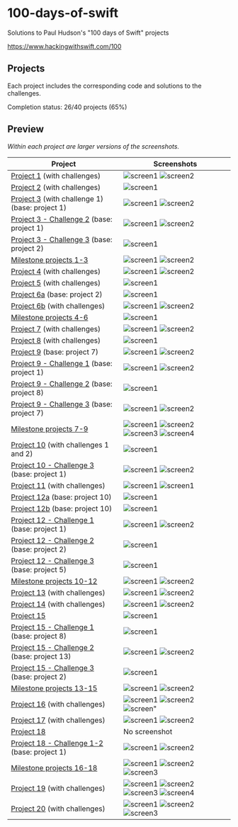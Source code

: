 # 100-days-of-swift

Solutions to Paul Hudson's "100 days of Swift" projects

https://www.hackingwithswift.com/100

## Projects

Each project includes the corresponding code and solutions to the challenges.

Completion status: 26/40 projects (65%)

## Preview

*Within each project are larger versions of the screenshots.*

Project                                                                    |Screenshots
---                                                                        |---
[Project 1](01-Project1) (with challenges)                                 | ![screen1](01-Project1/screenshots/small/screen01.png) ![screen2](01-Project1/screenshots/small/screen02.png) |
[Project 2](02-Project2) (with challenges)                                 | ![screen1](02-Project2/screenshots/small/screen01.png) |
[Project 3](03-Project3) (with challenge 1) (base: project 1)              | ![screen1](03-Project3/screenshots/small/screen01.png) ![screen2](03-Project3/screenshots/small/screen02.png) |
[Project 3 - Challenge 2](04-Project3-Challenge2) (base: project 1)        | ![screen1](04-Project3-Challenge2/screenshots/small/screen01.png) ![screen2](04-Project3-Challenge2/screenshots/small/screen02.png) |
[Project 3 - Challenge 3](05-Project3-Challenge3) (base: project 2)        | ![screen1](05-Project3-Challenge3/screenshots/small/screen01.png) |
[Milestone projects 1-3](06-Milestone-Projects1-3)                         | ![screen1](06-Milestone-Projects1-3/screenshots/small/screen01.png) ![screen2](06-Milestone-Projects1-3/screenshots/small/screen02.png) |
[Project 4](07-Project4) (with challenges)                                 | ![screen1](07-Project4/screenshots/small/screen01.png) ![screen2](07-Project4/screenshots/small/screen02.png) |
[Project 5](08-Project5) (with challenges)                                 | ![screen1](08-Project5/screenshots/small/screen01.png) |
[Project 6a](09-Project6a) (base: project 2)                               | ![screen1](09-Project6a/screenshots/small/screen01.png) |
[Project 6b](10-Project6b) (with challenges)                               | ![screen1](10-Project6b/screenshots/small/screen01.png) ![screen2](10-Project6b/screenshots/small/screen02.png) |
[Milestone projects 4-6](11-Milestone-Projects4-6)                         | ![screen1](11-Milestone-Projects4-6/screenshots/small/screen01.png) |
[Project 7](12-Project7) (with challenges)                                 | ![screen1](12-Project7/screenshots/small/screen01.png) ![screen2](12-Project7/screenshots/small/screen02.png) |
[Project 8](13-Project8) (with challenges)                                 | ![screen1](13-Project8/screenshots/small/screen01.png) |
[Project 9](14-Project9) (base: project 7)                                 | ![screen1](14-Project9/screenshots/small/screen01.png) ![screen2](14-Project9/screenshots/small/screen02.png) |
[Project 9 - Challenge 1](15-Project9-Challenge1) (base: project 1)        | ![screen1](15-Project9-Challenge1/screenshots/small/screen01.png) ![screen2](15-Project9-Challenge1/screenshots/small/screen02.png) |
[Project 9 - Challenge 2](16-Project9-Challenge2) (base: project 8)        | ![screen1](16-Project9-Challenge2/screenshots/small/screen01.png) |
[Project 9 - Challenge 3](17-Project9-Challenge3) (base: project 7)        | ![screen1](17-Project9-Challenge3/screenshots/small/screen01.png) ![screen2](17-Project9-Challenge3/screenshots/small/screen02.png) |
[Milestone projects 7-9](18-Milestone-Projects7-9)                         | ![screen1](18-Milestone-Projects7-9/screenshots/small/screen01.png) ![screen2](18-Milestone-Projects7-9/screenshots/small/screen02.png) ![screen3](18-Milestone-Projects7-9/screenshots/small/screen03.png) ![screen4](18-Milestone-Projects7-9/screenshots/small/screen04.png) |
[Project 10](19-Project10) (with challenges 1 and 2)                       | ![screen1](19-Project10/screenshots/small/screen01.png) |
[Project 10 - Challenge 3](20-Project10-Challenge3) (base: project 1)      | ![screen1](20-Project10-Challenge3/screenshots/small/screen01.png) ![screen2](20-Project10-Challenge3/screenshots/small/screen02.png) |
[Project 11](21-Project11)  (with challenges)                              | ![screen1](21-Project11/screenshots/small/screen01.png) ![screen1](21-Project11/screenshots/small/screen02.png) |
[Project 12a](22-Project12a) (base: project 10)                            | ![screen1](22-Project12a/screenshots/small/screen01.png) |
[Project 12b](23-Project12b) (base: project 10)                            | ![screen1](23-Project12b/screenshots/small/screen01.png) |
[Project 12 - Challenge 1](24-Project12-Challenge1) (base: project 1)      | ![screen1](24-Project12-Challenge1/screenshots/small/screen01.png) ![screen2](24-Project12-Challenge1/screenshots/small/screen02.png) |
[Project 12 - Challenge 2](25-Project12-Challenge2) (base: project 2)      | ![screen1](25-Project12-Challenge2/screenshots/small/screen01.png) |
[Project 12 - Challenge 3](26-Project12-Challenge3) (base: project 5)      | ![screen1](26-Project12-Challenge3/screenshots/small/screen01.png) |
[Milestone projects 10-12](27-Milestone-Projects10-12)                     | ![screen1](27-Milestone-Projects10-12/screenshots/small/screen01.png) ![screen2](27-Milestone-Projects10-12/screenshots/small/screen02.png) |
[Project 13](28-Project13) (with challenges)                               | ![screen1](28-Project13/screenshots/small/screen01.png) ![screen2](28-Project13/screenshots/small/screen02.png) |
[Project 14](29-Project14) (with challenges)                               | ![screen1](29-Project14/screenshots/small/screen01.png) ![screen2](29-Project14/screenshots/small/screen02.png) |
[Project 15](30-Project15)                                                 | ![screen1](30-Project15/screenshots/small/screen01.png) |
[Project 15 - Challenge 1](31-Project15-Challenge1) (base: project 8)      | ![screen1](31-Project15-Challenge1/screenshots/small/screen01.png) |
[Project 15 - Challenge 2](32-Project15-Challenge2) (base: project 13)     | ![screen1](32-Project15-Challenge2/screenshots/small/screen01.png) ![screen2](32-Project15-Challenge2/screenshots/small/screen02.png) |
[Project 15 - Challenge 3](33-Project15-Challenge3) (base: project 2)      | ![screen1](33-Project15-Challenge3/screenshots/small/screen01.png) |
[Milestone projects 13-15](34-Milestone-Projects13-15)                     | ![screen1](34-Milestone-Projects13-15/screenshots/small/screen01.png) ![screen2](34-Milestone-Projects13-15/screenshots/small/screen02.png) |
[Project 16](35-Project16) (with challenges)                               | ![screen1](35-Project16/screenshots/small/screen01.png) ![screen2](35-Project16/screenshots/small/screen02.png) ![screen"](35-Project16/screenshots/small/screen03.png) |
[Project 17](36-Project17) (with challenges)                               | ![screen1](36-Project17/screenshots/small/screen01.png) ![screen2](36-Project17/screenshots/small/screen02.png) |
[Project 18](37-Project18)                                                 | No screenshot |
[Project 18 - Challenge 1-2](38-Project18-Challenges1-2) (base: project 1) | ![screen1](38-Project18-Challenges1-2/screenshots/small/screen01.png) ![screen2](38-Project18-Challenges1-2/screenshots/small/screen02.png) |
[Milestone projects 16-18](39-Milestone-Projects16-18)                     | ![screen1](39-Milestone-Projects16-18/screenshots/small/screen01.png) ![screen2](39-Milestone-Projects16-18/screenshots/small/screen02.png) ![screen3](39-Milestone-Projects16-18/screenshots/small/screen03.png) |
[Project 19](40-Project19) (with challenges)                               | ![screen1](40-Project19/screenshots/small/screen01.png) ![screen2](40-Project19/screenshots/small/screen02.png) ![screen3](40-Project19/screenshots/small/screen03.png) ![screen4](40-Project19/screenshots/small/screen04.png) |
[Project 20](41-Project20) (with challenges)                               | ![screen1](41-Project20/screenshots/small/screen01.png) ![screen2](41-Project20/screenshots/small/screen02.png) ![screen3](41-Project20/screenshots/small/screen03.png) |
